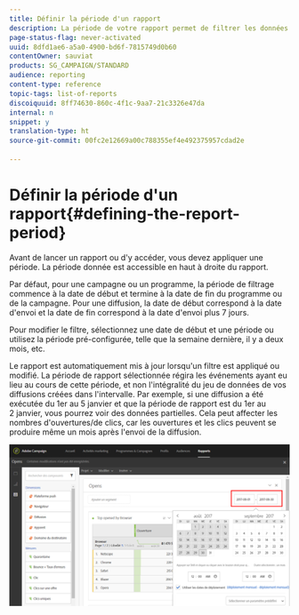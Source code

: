 ```yaml
---
title: Définir la période d'un rapport
description: La période de votre rapport permet de filtrer les données en fonction des dates choisies.
page-status-flag: never-activated
uuid: 8dfd1ae6-a5a0-4900-bd6f-7815749d0b60
contentOwner: sauviat
products: SG_CAMPAIGN/STANDARD
audience: reporting
content-type: reference
topic-tags: list-of-reports
discoiquuid: 8ff74630-860c-4f1c-9aa7-21c3326e47da
internal: n
snippet: y
translation-type: ht
source-git-commit: 00fc2e12669a00c788355ef4e492375957cdad2e

---
```



# Définir la période d'un rapport{#defining-the-report-period}

Avant de lancer un rapport ou d'y accéder, vous devez appliquer une période. La période donnée est accessible en haut à droite du rapport.

Par défaut, pour une campagne ou un programme, la période de filtrage commence à la date de début et termine à la date de fin du programme ou de la campagne. Pour une diffusion, la date de début correspond à la date d'envoi et la date de fin correspond à la date d'envoi plus 7 jours.

Pour modifier le filtre, sélectionnez une date de début et une période ou utilisez la période pré-configurée, telle que la semaine dernière, il y a deux mois, etc.

Le rapport est automatiquement mis à jour lorsqu'un filtre est appliqué ou modifié. La période de rapport sélectionnée régira les événements ayant eu lieu au cours de cette période, et non l'intégralité du jeu de données de vos diffusions créées dans l'intervalle. Par exemple, si une diffusion a été exécutée du 1er au 5 janvier et que la période de rapport est du 1er au 2 janvier, vous pourrez voir des données partielles. Cela peut affecter les nombres d'ouvertures/de clics, car les ouvertures et les clics peuvent se produire même un mois après l'envoi de la diffusion.

![](assets/campaign_reports_5.png)

